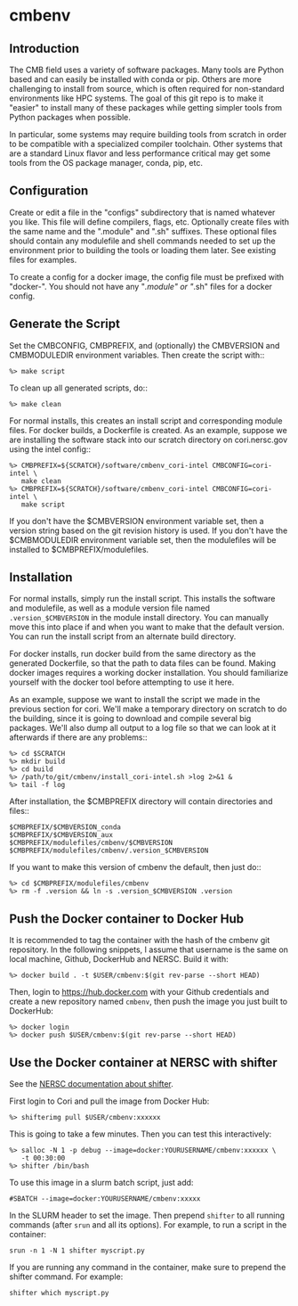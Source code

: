 # cmbenv

## Introduction

The CMB field uses a variety of software packages.  Many tools are Python based
and can easily be installed with conda or pip.  Others are more challenging to
install from source, which is often required for non-standard environments like
HPC systems.  The goal of this git repo is to make it "easier" to install many
of these packages while getting simpler tools from Python packages when
possible.

In particular, some systems may require building tools from scratch in order to
be compatible with a specialized compiler toolchain.  Other systems that are a
standard Linux flavor and less performance critical may get some tools from the
OS package manager, conda, pip, etc.


## Configuration

Create or edit a file in the "configs" subdirectory that is named whatever you like.  This file will define compilers, flags, etc.
Optionally create files with the same name and the ".module" and ".sh"
suffixes.  These optional files should contain any modulefile and shell
commands needed to set up the environment prior to building the tools or loading them later.  See existing files for
examples.

To create a config for a docker image, the config file must be prefixed
with "docker-".  You should not have any "*.module" or "*.sh" files for
a docker config.


## Generate the Script

Set the CMBCONFIG, CMBPREFIX, and (optionally) the CMBVERSION and CMBMODULEDIR environment
variables.  Then create the script with::

    %> make script

To clean up all generated scripts, do::

    %> make clean

For normal installs, this creates an install script and corresponding
module files.  For docker builds, a Dockerfile is created.  As an example,
suppose we are installing the software stack into our scratch directory
on cori.nersc.gov using the intel config::

    %> CMBPREFIX=${SCRATCH}/software/cmbenv_cori-intel CMBCONFIG=cori-intel \
       make clean
    %> CMBPREFIX=${SCRATCH}/software/cmbenv_cori-intel CMBCONFIG=cori-intel \
       make script

If you don't have the $CMBVERSION environment variable set, then a version
string based on the git revision history is used.  If you don't have the
$CMBMODULEDIR environment variable set, then the modulefiles will be installed
to $CMBPREFIX/modulefiles.


## Installation

For normal installs, simply run the install script.  This installs the
software and modulefile, as well as a module version file named
`.version_$CMBVERSION` in the module install directory.  You can manually
move this into place if and when you want to make that the default
version.  You can run the install script from an alternate build
directory.  

For docker installs, run docker build from the same directory as the
generated Dockerfile, so that the path to data files can be found.  Making
docker images requires a working docker installation.  You
should familiarize yourself with the docker tool before attempting to use
it here.

As an example, suppose we want to install the script we made in the
previous section for cori.  We'll make a temporary directory on
scratch to do the building, since it is going to download and compile
several big packages.  We'll also dump all output to a log file so that
we can look at it afterwards if there are any problems::

    %> cd $SCRATCH
    %> mkdir build
    %> cd build
    %> /path/to/git/cmbenv/install_cori-intel.sh >log 2>&1 &
    %> tail -f log

After installation, the $CMBPREFIX directory will contain directories
and files::

    $CMBPREFIX/$CMBVERSION_conda
    $CMBPREFIX/$CMBVERSION_aux
    $CMBPREFIX/modulefiles/cmbenv/$CMBVERSION
    $CMBPREFIX/modulefiles/cmbenv/.version_$CMBVERSION

If you want to make this version of cmbenv the default, then just
do::

    %> cd $CMBPREFIX/modulefiles/cmbenv
    %> rm -f .version && ln -s .version_$CMBVERSION .version

## Push the Docker container to Docker Hub

It is recommended to tag the container with the hash of the cmbenv git repository.
In the following snippets, I assume that username is the same on
local machine, Github, DockerHub and NERSC.
Build it with:

    %> docker build . -t $USER/cmbenv:$(git rev-parse --short HEAD)

Then, login to <https://hub.docker.com> with your Github credentials and create a new
repository named `cmbenv`, then push the image you just built to DockerHub:

    %> docker login
    %> docker push $USER/cmbenv:$(git rev-parse --short HEAD)

## Use the Docker container at NERSC with shifter

See the [NERSC documentation about shifter](http://www.nersc.gov/users/software/using-shifter-and-docker/using-shifter-at-nersc/).

First login to Cori and pull the image from Docker Hub:

    %> shifterimg pull $USER/cmbenv:xxxxxx

This is going to take a few minutes. Then you can test this interactively:

    %> salloc -N 1 -p debug --image=docker:YOURUSERNAME/cmbenv:xxxxxx \
       -t 00:30:00
    %> shifter /bin/bash

To use this image in a slurm batch script, just add:

    #SBATCH --image=docker:YOURUSERNAME/cmbenv:xxxxx

In the SLURM header to set the image. Then prepend `shifter` to all running
commands (after `srun` and all its options).  For example, to run a script in the container:

    srun -n 1 -N 1 shifter myscript.py

If you are running any command in the container, make sure to prepend the shifter command.  For example:

    shifter which myscript.py
